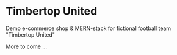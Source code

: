 # Timbertop United

Demo e-commerce shop & MERN-stack for fictional football team "Timbertop United"

More to come ...